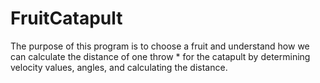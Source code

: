 # FruitCatapult
The purpose of this program is to choose a fruit and understand how we can calculate the distance of one throw  * for the catapult by determining velocity values, angles, and calculating the distance.
